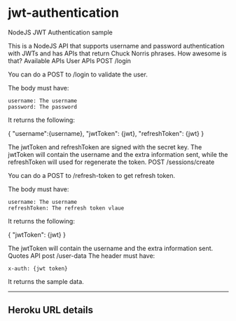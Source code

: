 # jwt-authentication
NodeJS JWT Authentication sample

This is a NodeJS API that supports username and password authentication with JWTs and has APIs that return Chuck Norris phrases. How awesome is that?
Available APIs
User APIs
POST /login

You can do a POST to /login to validate the user.

The body must have:

    username: The username
    password: The password

It returns the following:

{
  "username":{username},
  "jwtToken": {jwt},
  "refreshToken": {jwt}
}

The jwtToken and refreshToken are signed with the secret key. The jwtToken will contain the username and the extra information sent, while the refreshToken will used for regenerate the token.
POST /sessions/create

You can do a POST to /refresh-token to get refresh token.

The body must have:

    username: The username
    refreshToken: The refresh token vlaue

It returns the following:

{
  "jwtToken": {jwt}
}

 The jwtToken will contain the username and the extra information sent.
Quotes API
post /user-data
The header must have:

    x-auth: {jwt token}

It returns the sample data.

-------------------------------------------------------------------------------------------------------------------------------------------------------------
Heroku URL details
-------------------------------------------------------------------------------------------------------------------------------------------------------------
